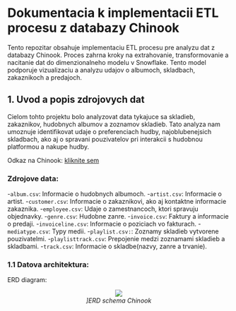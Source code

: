# Dokumentacia k implementacii ETL procesu z databazy Chinook


Tento repozitar obsahuje implementaciu ETL procesu pre analyzu dat z databazy Chinook. Proces zahrna kroky na extrahovanie, transformovanie a nacitanie dat do dimenzionalneho modelu v Snowflake. Tento model podporuje vizualizaciu a analyzu udajov o albumoch, skladbach, zakaznikoch a predajoch.


## 1. Uvod a popis zdrojovych dat

Cielom tohto projektu bolo analyzovat data tykajuce sa skladieb, zakaznikov, hudobnych albumov a zoznamov skladieb. Tato analyza nam umoznuje identifikovat udaje o preferenciach hudby, najoblubenejsich skladbach, ako aj o spravani pouzivatelov pri interakcii s hudobnou platformou a nakupe hudby.

Odkaz na Chinook: [kliknite sem](https://github.com/lerocha/chinook-database)


### Zdrojove data:
-`album.csv`: Informacie o hudobnych albumoch.
-`artist.csv`: Informacie o artist.
-`customer.csv`: Informacie o zakaznikovi, ako aj kontaktne informacie zakaznika.
-`employee.csv`: Udaje o zamestnancoch, ktori spravuju objednavky.
-`genre.csv`: Hudobne zanre.
-`invoice.csv`: Faktury a informacie o predaji.
-`invoiceline.csv`: Informacie o poziciach vo fakturach.
-`mediatype.csv`: Typy medii.
-`playlist.csv:`: Zoznamy skladieb vytvorene pouzivatelmi.
-`playlisttrack.csv`: Prepojenie medzi zoznamami skladieb a skladbami.
-`track.csv`: Informacie o skladbe(nazvy, zanre a trvanie).

### 1.1 Datova architektura:

ERD diagram:

<p align="center">
  <img src="![](https://github.com/user-attachments/assets/a7917ef3-0bb4-428d-a162-d44551d89c50)">
  <br>
  <em>]ERD schema Chinook</em>
</p>
